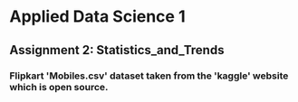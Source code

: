 # Applied Data Science 1
## Assignment 2: Statistics_and_Trends
### Flipkart 'Mobiles.csv' dataset taken from the 'kaggle' website which is open source.
